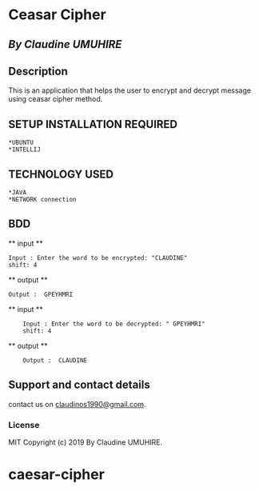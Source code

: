 # Ceasar Cipher

## *By Claudine UMUHIRE*

## Description

This is an application  that helps the user to encrypt and decrypt  message using ceasar cipher method.

## SETUP INSTALLATION REQUIRED
    *UBUNTU
    *INTELLIJ
   
    
 ## TECHNOLOGY USED 
 
    *JAVA 
    *NETWORK connection



## BDD

** input ** 

    Input : Enter the word to be encrypted: "CLAUDINE"
    shift: 4
** output ** 

    Output :  GPEYHMRI
    
 ** input ** 
    
        Input : Enter the word to be decrypted: " GPEYHMRI"
        shift: 4
 ** output ** 
    
        Output :  CLAUDINE
 

## Support and contact details
contact us on claudinos1990@gmail.com.

### License
MIT Copyright (c) 2019 By Claudine UMUHIRE. 
# caesar-cipher
